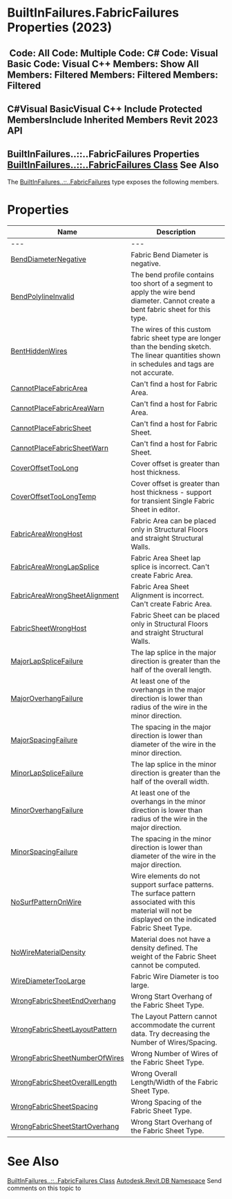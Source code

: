 # BuiltInFailures.FabricFailures Properties (2023)

﻿
 Code: All Code: Multiple Code: C# Code: Visual Basic Code: Visual C++  Members: Show All Members: Filtered Members: Filtered Members: Filtered   
---  
C#Visual BasicVisual C++
Include Protected MembersInclude Inherited Members
Revit 2023 API  
---  
BuiltInFailures..::..FabricFailures Properties  
[BuiltInFailures..::..FabricFailures Class](1e10bead-55d2-51cb-dd33-80ed534cb0a8.md "BuiltInFailures.FabricFailures Class") See Also  
---  
The [BuiltInFailures..::..FabricFailures](1e10bead-55d2-51cb-dd33-80ed534cb0a8.md "BuiltInFailures.FabricFailures Class") type exposes the following members.
# Properties
| Name | Description |
| --- | --- |
| --- | --- | --- |
| [BendDiameterNegative](4d27b9c9-21ce-2724-de01-e0435298ef7d.md "BendDiameterNegative Property") | Fabric Bend Diameter is negative. |
| [BendPolylineInvalid](4be4b3af-4956-217f-7836-b22efba3b94f.md "BendPolylineInvalid Property") | The bend profile contains too short of a segment to apply the wire bend diameter. Cannot create a bent fabric sheet for this type. |
| [BentHiddenWires](754eb5e5-363f-7a0d-ee0e-e5dd8e7ba8f7.md "BentHiddenWires Property") | The wires of this custom fabric sheet type are longer than the bending sketch. The linear quantities shown in schedules and tags are not accurate. |
| [CannotPlaceFabricArea](0f03d92e-8373-976e-6b6d-52c7ac072369.md "CannotPlaceFabricArea Property") | Can't find a host for Fabric Area. |
| [CannotPlaceFabricAreaWarn](5adf8036-f82c-171c-8dc8-890f86b702c6.md "CannotPlaceFabricAreaWarn Property") | Can't find a host for Fabric Area. |
| [CannotPlaceFabricSheet](a07ac1b0-d5b6-ee67-d0c3-30a0d39fba2e.md "CannotPlaceFabricSheet Property") | Can't find a host for Fabric Sheet. |
| [CannotPlaceFabricSheetWarn](5ebb042d-31fb-23c6-b8f3-10a4a912cab0.md "CannotPlaceFabricSheetWarn Property") | Can't find a host for Fabric Sheet. |
| [CoverOffsetTooLong](69a9ed44-2493-176d-b9b3-cd0381b6a1f2.md "CoverOffsetTooLong Property") | Cover offset is greater than host thickness. |
| [CoverOffsetTooLongTemp](40539c5e-1007-1551-e7f1-233012154c38.md "CoverOffsetTooLongTemp Property") | Cover offset is greater than host thickness - support for transient Single Fabric Sheet in editor. |
| [FabricAreaWrongHost](0b51abd6-4bcf-7f09-b480-4c82219e4357.md "FabricAreaWrongHost Property") | Fabric Area can be placed only in Structural Floors and straight Structural Walls. |
| [FabricAreaWrongLapSplice](c1ef1392-9da6-1550-5a95-ccee57a3ec5b.md "FabricAreaWrongLapSplice Property") | Fabric Area Sheet lap splice is incorrect. Can't create Fabric Area. |
| [FabricAreaWrongSheetAlignment](ef415dda-ca6d-b8e5-e117-485cb990ee07.md "FabricAreaWrongSheetAlignment Property") | Fabric Area Sheet Alignment is incorrect. Can't create Fabric Area. |
| [FabricSheetWrongHost](2e0e64f7-63c2-39df-010f-c8cfa776c707.md "FabricSheetWrongHost Property") | Fabric Sheet can be placed only in Structural Floors and straight Structural Walls. |
| [MajorLapSpliceFailure](83b1ca77-652a-580e-9461-004603675986.md "MajorLapSpliceFailure Property") | The lap splice in the major direction is greater than the half of the overall length. |
| [MajorOverhangFailure](fa58168d-e595-8817-9f1c-f2fe99c6fe56.md "MajorOverhangFailure Property") | At least one of the overhangs in the major direction is lower than radius of the wire in the minor direction. |
| [MajorSpacingFailure](918a1180-5de3-f7d3-a4cb-e6781fdb423e.md "MajorSpacingFailure Property") | The spacing in the major direction is lower than diameter of the wire in the minor direction. |
| [MinorLapSpliceFailure](0d357a84-5a1c-2bd4-c311-d9dd52384ff5.md "MinorLapSpliceFailure Property") | The lap splice in the minor direction is greater than the half of the overall width. |
| [MinorOverhangFailure](1080aa62-f53c-c8c3-730b-24524b41a1b2.md "MinorOverhangFailure Property") | At least one of the overhangs in the minor direction is lower than radius of the wire in the major direction. |
| [MinorSpacingFailure](12f8e9bb-d111-f035-e5b8-86b30cf63669.md "MinorSpacingFailure Property") | The spacing in the minor direction is lower than diameter of the wire in the major direction. |
| [NoSurfPatternOnWire](c2553c3a-765b-3ab0-ab3b-2f763239ebbd.md "NoSurfPatternOnWire Property") | Wire elements do not support surface patterns. The surface pattern associated with this material will not be displayed on the indicated Fabric Sheet Type. |
| [NoWireMaterialDensity](d99ce2f4-846c-e037-fa43-b7713b0865e1.md "NoWireMaterialDensity Property") | Material does not have a density defined. The weight of the Fabric Sheet cannot be computed. |
| [WireDiameterTooLarge](ad80d7c1-71a0-df07-3f3e-c243978ea397.md "WireDiameterTooLarge Property") | Fabric Wire Diameter is too large. |
| [WrongFabricSheetEndOverhang](d3737d09-ff5f-e574-9164-cfa53c9fb1ce.md "WrongFabricSheetEndOverhang Property") | Wrong Start Overhang of the Fabric Sheet Type. |
| [WrongFabricSheetLayoutPattern](e6cb4310-e6a2-2919-d5b5-a167aa796962.md "WrongFabricSheetLayoutPattern Property") | The Layout Pattern cannot accommodate the current data. Try decreasing the Number of Wires/Spacing. |
| [WrongFabricSheetNumberOfWires](f4a354ed-8790-a74f-1293-87f4f43ab6f7.md "WrongFabricSheetNumberOfWires Property") | Wrong Number of Wires of the Fabric Sheet Type. |
| [WrongFabricSheetOverallLength](30ce25df-7a22-d0c5-daab-15e70e5b06ac.md "WrongFabricSheetOverallLength Property") | Wrong Overall Length/Width of the Fabric Sheet Type. |
| [WrongFabricSheetSpacing](9632c99f-3d63-022c-3312-5fa0f38cad9b.md "WrongFabricSheetSpacing Property") | Wrong Spacing of the Fabric Sheet Type. |
| [WrongFabricSheetStartOverhang](4d9d3059-962b-3c1a-92c7-8b215945e3fb.md "WrongFabricSheetStartOverhang Property") | Wrong Start Overhang of the Fabric Sheet Type. |

# See Also
[BuiltInFailures..::..FabricFailures Class](1e10bead-55d2-51cb-dd33-80ed534cb0a8.md "BuiltInFailures.FabricFailures Class")
[Autodesk.Revit.DB Namespace](87546ba7-461b-c646-cbb1-2cb8f5bff8b2.md "Autodesk.Revit.DB Namespace")
Send comments on this topic to 